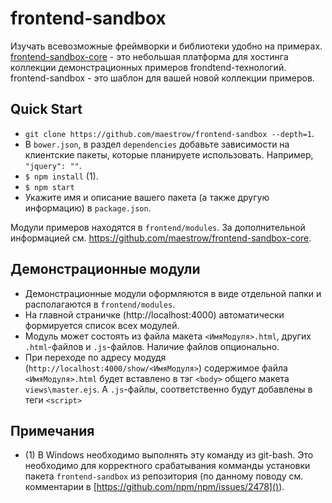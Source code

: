 # frontend-sandbox

Изучать всевозможные фреймворки и библиотеки удобно на примерах.
[frontend-sandbox-core](https://github.com/maestrow/frontend-sandbox-core) - это небольшая платформа для хостинга коллекции демонстрационных примеров frondtend-технологий.
frontend-sandbox - это шаблон для вашей новой коллекции примеров.


## Quick Start

- `git clone https://github.com/maestrow/frontend-sandbox --depth=1`.
- В `bower.json`, в раздел `dependencies` добавьте зависимости на клиентские пакеты, которые планируете использовать. Например, `"jquery": ""`.
- `$ npm install` (1).
- `$ npm start`
- Укажите имя и описание вашего пакета (а также другую информацию) в `package.json`.

Модули примеров находятся в `frontend/modules`.
За дополнительной информацией см. https://github.com/maestrow/frontend-sandbox-core.


## Демонстрационные модули

- Демонстрационные модули оформляются в виде отдельной папки и располагаются в `frontend/modules`.
- На главной страничке (http://localhost:4000) автоматически формируется список всех модулей.
- Модуль может состоять из файла макета `<ИмяМодуля>.html`, других `.html`-файлов и `.js`-файлов. Наличие файлов опционально.
- При переходе по адресу модудя (`http://localhost:4000/show/<ИмяМодуля>`) содержимое файла `<ИмяМодуля>.html` будет вставлено в тэг `<body>` общего макета `views\master.ejs`.
А `.js`-файлы, соответственно будут добавлены в теги `<script>`


## Примечания

- (1) В Windows необходимо выполнять эту команду из git-bash. Это необходимо для корректного срабатывания комманды
установки пакета `frontend-sandbox` из репозитория (по данному поводу см. комментарии в [https://github.com/npm/npm/issues/2478]()).
